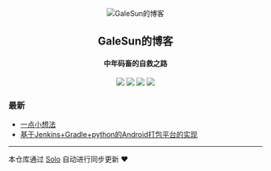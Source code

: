 <p align="center"><img alt="GaleSun的博客" src="http://xiudequan.test.upcdn.net/2018/0827/09/a0.png"></p><h2 align="center">
GaleSun的博客
</h2>

<h4 align="center">中年码畜的自救之路</h4>
<p align="center"><a title="GaleSun的博客" target="_blank" href="https://github.com/Guangdinghou/solo-blog"><img src="https://img.shields.io/github/last-commit/Guangdinghou/solo-blog.svg?style=flat-square&color=FF9900"></a>
<a title="GitHub repo size in bytes" target="_blank" href="https://github.com/Guangdinghou/solo-blog"><img src="https://img.shields.io/github/repo-size/Guangdinghou/solo-blog.svg?style=flat-square"></a>
<a title="Solo Version" target="_blank" href="https://github.com/b3log/solo/releases"><img src="https://img.shields.io/badge/solo-3.6.3-f1e05a.svg?style=flat-square&color=blueviolet"></a>
<a title="Hits" target="_blank" href="https://github.com/b3log/hits"><img src="https://hits.b3log.org/Guangdinghou/solo-blog.svg"></a></p>

### 最新

* [一点小想法](http://www.galesun.com/articles/2019/08/12/1565617895516.html)
* [基于Jenkins+Gradle+python的Android打包平台的实现](http://www.galesun.com/articles/2019/08/11/1565536090853.html)



---

本仓库通过 [Solo](https://github.com/b3log/solo) 自动进行同步更新 ❤️ 